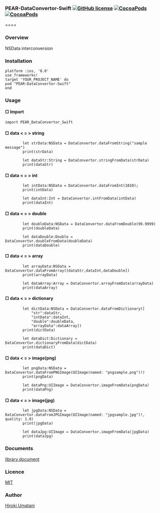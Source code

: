### PEAR-DataConvertor-Swift [![GitHub license](https://img.shields.io/badge/LICENSE-MIT%20LICENSE-blue.svg)](https://github.com/HirokiUmatani/PEAR-DataConvertor-Swift/LICENSE) [![CocoaPods](https://img.shields.io/badge/platform-ios-lightgrey.svg)](https://cocoapods.org/pods/PEAR-DataConvertor-Swift) [![CocoaPods](https://img.shields.io/cocoapods/v/PEAR-DataConvertor-Swift.svg)](https://cocoapods.org/pods/PEAR-DataConvertor-Swift)  

====
### Overview
NSData interconversion
### Installation
```
platform :ios, '8.0'  
use_frameworks!  
target 'YOUR_PROJECT_NAME' do  
pod "PEAR-DataConvertor-Swift"  
end
```

### Usage

#### □ Import

```
import PEAR_DataConvertor_Swift
```

#### □ data < = > string
```
        let strData:NSData = DataConvertor.dataFromString("sample message")
        print(strData)
        
        let dataStr:String = DataConvertor.stringFromData(strData)
        print(dataStr)
```

#### □ data < = > int
```
        let intData:NSData = DataConvertor.dataFromInt(1010);
        print(intData)
        
        let dataInt:Int = DataConvertor.intFromData(intData)
        print(dataInt)
```

#### □ data < = > double
```
        let doubleData:NSData = DataConvertor.dataFromDouble(99.9999)
        print(doubleData)
        
        let dataDouble:Double = DataConvertor.doubleFromData(doubleData)
        print(dataDouble)
```

#### □ data < = > array
```
        let arrayData:NSData = DataConvertor.dataFromArray([dataStr,dataInt,dataDouble])
        print(arrayData)
        
        let dataArray:Array = DataConvertor.arrayFromData(arrayData)
        print(dataArray)
```

#### □ data < = > dictionary
```
        let dictData:NSData = DataConvertor.dataFromDictionary([
            "str":dataStr,
            "intData":dataInt,
            "double":doubleData,
            "arrayData":dataArray])
        print(dictData)
        
        let dataDict:Dictionary = DataConvertor.dictionaryFromData(dictData)
        print(dataDict)
```

#### □ data < = > image(png)
```
        let pngData:NSData = DataConvertor.dataFromPNGImage(UIImage(named: "pngsample.png")!)
        print(pngData)
        
        let dataPng:UIImage = DataConvertor.imageFromData(pngData)
        print(dataPng)
```

#### □ data < = > image(jpg)
```
        let jpgData:NSData = DataConvertor.dataFromJPGImage(UIImage(named: "jpgsample.jpg")!, quality: 1.0)
        print(jpgData)
        
        let dataJpg:UIImage = DataConvertor.imageFromData(jpgData)
        print(dataJpg)
```


### Documents
[library document](http://cocoadocs.org/docsets/PEAR-DataConvertor-Swift)

### Licence
[MIT](https://github.com/HirokiUmatani/PEAR-DataConvertor-Swift/blob/master/LICENSE)

### Author
[Hiroki Umatani](https://github.com/HirokiUmatani)
